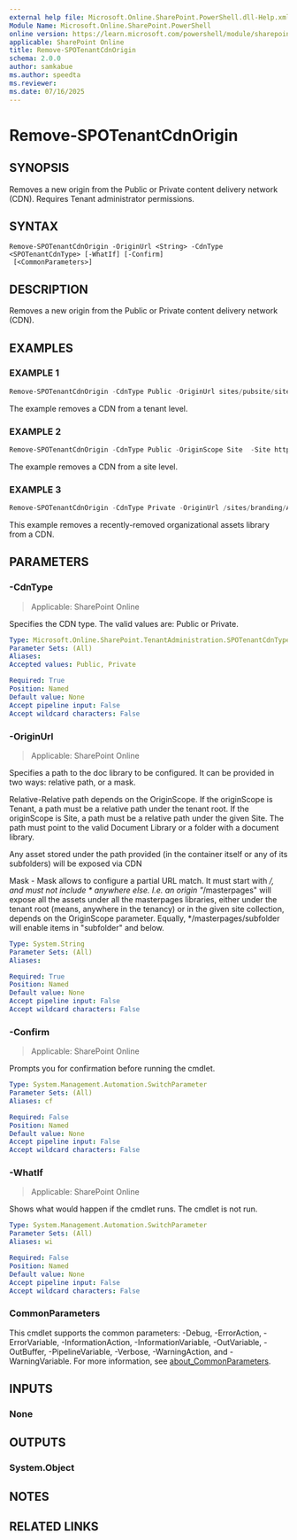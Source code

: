 ```yaml
---
external help file: Microsoft.Online.SharePoint.PowerShell.dll-Help.xml
Module Name: Microsoft.Online.SharePoint.PowerShell
online version: https://learn.microsoft.com/powershell/module/sharepoint-online/remove-spotenantcdnorigin
applicable: SharePoint Online
title: Remove-SPOTenantCdnOrigin
schema: 2.0.0
author: samkabue
ms.author: speedta
ms.reviewer:
ms.date: 07/16/2025
---
```


# Remove-SPOTenantCdnOrigin

## SYNOPSIS

Removes a new origin from the Public or Private content delivery network (CDN). Requires Tenant administrator permissions.

## SYNTAX

```
Remove-SPOTenantCdnOrigin -OriginUrl <String> -CdnType <SPOTenantCdnType> [-WhatIf] [-Confirm]
 [<CommonParameters>]
```

## DESCRIPTION

Removes a new origin from the Public or Private content delivery network (CDN).

## EXAMPLES

### EXAMPLE 1

```powershell
Remove-SPOTenantCdnOrigin -CdnType Public -OriginUrl sites/pubsite/siteassets/subfolder
```

The example removes a CDN from a tenant level.

### EXAMPLE 2

```powershell
Remove-SPOTenantCdnOrigin -CdnType Public -OriginScope Site  -Site https://contoso.sharepoint.com/sites/pubsite -OriginUrl siteassets/subfolder
```

The example removes a CDN from a site level.

### EXAMPLE 3

```powershell
Remove-SPOTenantCdnOrigin -CdnType Private -OriginUrl /sites/branding/Assets
```

This example removes a recently-removed organizational assets library from a CDN.

## PARAMETERS

### -CdnType

> Applicable: SharePoint Online

Specifies the CDN type. The valid values are: Public or Private.

```yaml
Type: Microsoft.Online.SharePoint.TenantAdministration.SPOTenantCdnType
Parameter Sets: (All)
Aliases:
Accepted values: Public, Private

Required: True
Position: Named
Default value: None
Accept pipeline input: False
Accept wildcard characters: False
```

### -OriginUrl

> Applicable: SharePoint Online

Specifies a path to the doc library to be configured. It can be provided in two ways: relative path, or a mask.

Relative-Relative path depends on the OriginScope. If the originScope is Tenant, a path must be a relative path under the tenant root. If the originScope is Site, a path must be a relative path under the given Site. The path must point to the valid Document Library or a folder with a document library.

Any asset stored under the path provided (in the container itself or any of its subfolders) will be exposed via CDN

Mask - Mask allows to configure a partial URL match. It must start with */, and must not include * anywhere else. I.e. an origin "*/masterpages" will expose all the assets under all the masterpages libraries, either under the tenant root (means, anywhere in the tenancy) or in the given site collection, depends on the OriginScope parameter. Equally, */masterpages/subfolder will enable items in "subfolder" and below.

```yaml
Type: System.String
Parameter Sets: (All)
Aliases:

Required: True
Position: Named
Default value: None
Accept pipeline input: False
Accept wildcard characters: False
```

### -Confirm

> Applicable: SharePoint Online

Prompts you for confirmation before running the cmdlet.

```yaml
Type: System.Management.Automation.SwitchParameter
Parameter Sets: (All)
Aliases: cf

Required: False
Position: Named
Default value: None
Accept pipeline input: False
Accept wildcard characters: False
```

### -WhatIf

> Applicable: SharePoint Online

Shows what would happen if the cmdlet runs.
The cmdlet is not run.

```yaml
Type: System.Management.Automation.SwitchParameter
Parameter Sets: (All)
Aliases: wi

Required: False
Position: Named
Default value: None
Accept pipeline input: False
Accept wildcard characters: False
```

### CommonParameters

This cmdlet supports the common parameters: -Debug, -ErrorAction, -ErrorVariable, -InformationAction, -InformationVariable, -OutVariable, -OutBuffer, -PipelineVariable, -Verbose, -WarningAction, and -WarningVariable. For more information, see [about_CommonParameters](https://go.microsoft.com/fwlink/?LinkID=113216).

## INPUTS

### None

## OUTPUTS

### System.Object

## NOTES

## RELATED LINKS
